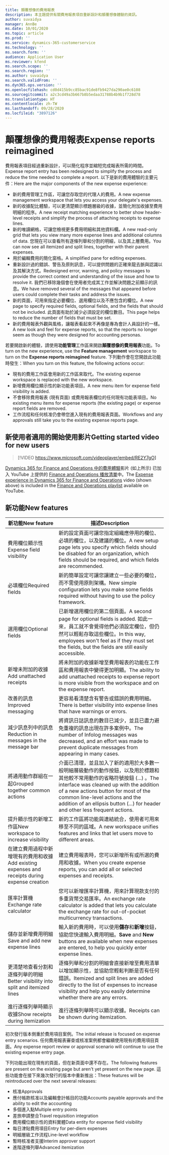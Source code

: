 ```yaml
---
title: 顛覆想像的費用報表
description: 本主題提供有關費用報表項目重新設計和顛覆想像體驗的資訊。
author: suvaidya
manager: AnnBe
ms.date: 10/01/2020
ms.topic: article
ms.prod: ''
ms.service: dynamics-365-customerservice
ms.technology: ''
ms.search.form: ''
audience: Application User
ms.reviewer: kfend
ms.search.scope: ''
ms.search.region: ''
ms.author: suvaidya
ms.search.validFrom: ''
ms.dyn365.ops.version: ''
ms.openlocfilehash: cd0d415b9cc85bac91de8fb9427da290ae0c6108
ms.sourcegitcommit: a2c3cd49a3b667b8b5edaa31788b4b9b1f728d78
ms.translationtype: HT
ms.contentlocale: zh-TW
ms.lasthandoff: 09/28/2020
ms.locfileid: "3897126"
---
```

# <a name="expense-reports-reimagined"></a><span data-ttu-id="faadd-103">顛覆想像的費用報表</span><span class="sxs-lookup"><span data-stu-id="faadd-103">Expense reports reimagined</span></span>

<span data-ttu-id="faadd-104">費用報表項目經過重新設計，可以簡化程序並縮短完成報表所需的時間。</span><span class="sxs-lookup"><span data-stu-id="faadd-104">Expense report entry has been redesigned to simplify the process and reduce the time needed to complete a report.</span></span> <span data-ttu-id="faadd-105">以下是新的費用體驗的主要元件：</span><span class="sxs-lookup"><span data-stu-id="faadd-105">Here are the major components of the new expense experience:</span></span>

- <span data-ttu-id="faadd-106">新的費用管理工作區，可讓您存取您的代理人的費用。</span><span class="sxs-lookup"><span data-stu-id="faadd-106">A new expense management workspace that lets you access your delegate's expenses.</span></span>
- <span data-ttu-id="faadd-107">新的收據配比體驗，可以更清楚顯示標題層級的收據，並簡化附加收據至費用明細的程序。</span><span class="sxs-lookup"><span data-stu-id="faadd-107">A new receipt matching experience to better show header-level receipts and simplify the process of attaching receipts to expense lines.</span></span>
- <span data-ttu-id="faadd-108">新的唯讀網格，可讓您檢視更多費用明細和其他資料欄。</span><span class="sxs-lookup"><span data-stu-id="faadd-108">A new read-only grid that lets you view many more expense lines and additional columns of data.</span></span> <span data-ttu-id="faadd-109">您現在可以查看所有逐條列舉和分割的明細，以及其上層費用。</span><span class="sxs-lookup"><span data-stu-id="faadd-109">You can now see all itemized and split lines, together with their parent expenses.</span></span>
- <span data-ttu-id="faadd-110">用於編輯費用的簡化窗格。</span><span class="sxs-lookup"><span data-stu-id="faadd-110">A simplified pane for editing expenses.</span></span>
- <span data-ttu-id="faadd-111">重新設計過的錯誤、警告及原則訊息，可以提供問題的正確來龍去脈與認識以及其解決方式。</span><span class="sxs-lookup"><span data-stu-id="faadd-111">Redesigned error, warning, and policy messages to provide the correct context and understanding of the issue and how to resolve it.</span></span> <span data-ttu-id="faadd-112">我們已移除幾個會在使用者完成其工作並解決問題之前顯示的訊息。</span><span class="sxs-lookup"><span data-stu-id="faadd-112">We have removed several of the messages that appeared before users could complete their tasks and address the issues.</span></span>
- <span data-ttu-id="faadd-113">新的頁面，可用來指定必要欄位、選用欄位以及不應包含的欄位。</span><span class="sxs-lookup"><span data-stu-id="faadd-113">A new page to specify required fields, optional fields, and the fields that should not be included.</span></span> <span data-ttu-id="faadd-114">此頁面有助於減少必須設定的欄位數目。</span><span class="sxs-lookup"><span data-stu-id="faadd-114">This page helps to reduce the number of fields that must be set.</span></span>
- <span data-ttu-id="faadd-115">新的費用報表外觀與風格，讓報表看起來不再像是專為會計人員設計的一樣。</span><span class="sxs-lookup"><span data-stu-id="faadd-115">A new look and feel for expense reports, so that the reports no longer seem as though they were designed for accounting personas.</span></span>

<span data-ttu-id="faadd-116">若要開啟新的體驗，請使用**功能管理**工作區來開啟**顛覆想像的費用報表**功能。</span><span class="sxs-lookup"><span data-stu-id="faadd-116">To turn on the new experience, use the **Feature management** workspace to turn on the **Expense reports reimagined** feature.</span></span> <span data-ttu-id="faadd-117">下列動作會在您開啟此功能時發生：</span><span class="sxs-lookup"><span data-stu-id="faadd-117">When you turn on this feature, the following actions occur:</span></span>

- <span data-ttu-id="faadd-118">現有的費用工作區會用新的工作區來取代。</span><span class="sxs-lookup"><span data-stu-id="faadd-118">The existing expense workspace is replaced with the new workspace.</span></span>
- <span data-ttu-id="faadd-119">新增費用欄位顯示性的新功能表項目。</span><span class="sxs-lookup"><span data-stu-id="faadd-119">A new menu item for expense field visibility is added.</span></span>
- <span data-ttu-id="faadd-120">不會移除費用報表 (現有頁面) 或費用報表欄位的任何現有功能表項目。</span><span class="sxs-lookup"><span data-stu-id="faadd-120">No existing menu items for expense reports (the existing page) or expense report fields are removed.</span></span>
- <span data-ttu-id="faadd-121">工作流程和任何核准仍會帶您進入現有的費用報表頁面。</span><span class="sxs-lookup"><span data-stu-id="faadd-121">Workflows and any approvals still take you to the existing expense reports page.</span></span>

## <a name="getting-started-video-for-new-users"></a><span data-ttu-id="faadd-122">新使用者適用的開始使用影片</span><span class="sxs-lookup"><span data-stu-id="faadd-122">Getting started video for new users</span></span>

> [!VIDEO https://www.microsoft.com/videoplayer/embed/RE2Y7gO]

<span data-ttu-id="faadd-123">[Dynamics 365 for Finance and Operations 中的費用體驗](https://youtu.be/Ocy-MsTvEE0)影片 (如上所示) 已加入 YouTube 上提供的 [Finance and Operations 播放清單](https://www.youtube.com/playlist?list=PLcakwueIHoT_SYfIaPGoOhloFoCXiUSyW)中。</span><span class="sxs-lookup"><span data-stu-id="faadd-123">The [Expense experience in Dynamics 365 for Finance and Operations](https://youtu.be/Ocy-MsTvEE0) video (shown above) is included in the [Finance and Operations playlist](https://www.youtube.com/playlist?list=PLcakwueIHoT_SYfIaPGoOhloFoCXiUSyW) available on YouTube.</span></span>

## <a name="new-features"></a><span data-ttu-id="faadd-124">新功能</span><span class="sxs-lookup"><span data-stu-id="faadd-124">New features</span></span>

| <span data-ttu-id="faadd-125">新功能</span><span class="sxs-lookup"><span data-stu-id="faadd-125">New feature</span></span> | <span data-ttu-id="faadd-126">描述</span><span class="sxs-lookup"><span data-stu-id="faadd-126">Description</span></span> |
|---|----|
| <span data-ttu-id="faadd-127">費用欄位顯示性</span><span class="sxs-lookup"><span data-stu-id="faadd-127">Expense field visibility</span></span> | <span data-ttu-id="faadd-128">新的設定頁面可讓您指定組織應停用的欄位、必填的欄位，以及建議的欄位。</span><span class="sxs-lookup"><span data-stu-id="faadd-128">A new setup page lets you specify which fields should be disabled for an organization, which fields should be required, and which fields are recommended.</span></span> |
| <span data-ttu-id="faadd-129">必填欄位</span><span class="sxs-lookup"><span data-stu-id="faadd-129">Required fields</span></span> | <span data-ttu-id="faadd-130">新的簡單設定可讓您讓建立一些必要的欄位，而不需使用原則架構。</span><span class="sxs-lookup"><span data-stu-id="faadd-130">New simple configuration lets you make some fields required without having to use the policy framework.</span></span> |
| <span data-ttu-id="faadd-131">選用欄位</span><span class="sxs-lookup"><span data-stu-id="faadd-131">Optional fields</span></span> | <span data-ttu-id="faadd-132">已新增選用欄位的第二個頁面。</span><span class="sxs-lookup"><span data-stu-id="faadd-132">A second page for optional fields is added.</span></span> <span data-ttu-id="faadd-133">如此一來，員工就不會覺得他們必須設定欄位，但仍然可以輕鬆存取這些欄位。</span><span class="sxs-lookup"><span data-stu-id="faadd-133">In this way, employees won't feel as if they must set the fields, but the fields are still easily accessible.</span></span> |
| <span data-ttu-id="faadd-134">新增未附加的收據</span><span class="sxs-lookup"><span data-stu-id="faadd-134">Add unattached receipts</span></span> | <span data-ttu-id="faadd-135">將未附加的收據新增至費用報表的功能在工作區和費用報表中變得更加明顯。</span><span class="sxs-lookup"><span data-stu-id="faadd-135">The ability to add unattached receipts to expense report is more visible from the workspace and on the expense report.</span></span> |
| <span data-ttu-id="faadd-136">改善的訊息</span><span class="sxs-lookup"><span data-stu-id="faadd-136">Improved messaging</span></span> | <span data-ttu-id="faadd-137">更容易看清楚含有警告或錯誤的費用明細。</span><span class="sxs-lookup"><span data-stu-id="faadd-137">There is better visibility into expense lines that have warnings or errors.</span></span> |
| <span data-ttu-id="faadd-138">減少訊息列中的訊息</span><span class="sxs-lookup"><span data-stu-id="faadd-138">Reduction in messages in the message bar</span></span>| <span data-ttu-id="faadd-139">將資訊日誌訊息的數目已減少，並且已盡力避免重複的訊息出現在許多案例中。</span><span class="sxs-lookup"><span data-stu-id="faadd-139">The number of Infolog messages was decreased, and an effort was made to prevent duplicate messages from appearing in many cases.</span></span> |
| <span data-ttu-id="faadd-140">將通用動作群組在一起</span><span class="sxs-lookup"><span data-stu-id="faadd-140">Grouped together common actions</span></span> | <span data-ttu-id="faadd-141">介面已清理，並且加入了新的適用於大多數一般明細層級動作的動作按鈕，以及用於標題和其他較不常用動作的省略符號按鈕 (...) 。</span><span class="sxs-lookup"><span data-stu-id="faadd-141">The interface was cleaned up with the addition of a new actions button for most of the common line-level actions and the addition of an ellipsis button (...) for header and other less frequent actions.</span></span> |
| <span data-ttu-id="faadd-142">提升顯示性的新增工作區</span><span class="sxs-lookup"><span data-stu-id="faadd-142">New workspace to increase visibility</span></span> | <span data-ttu-id="faadd-143">新的工作區將功能與連結統合，使用者可用來移至不同的區域。</span><span class="sxs-lookup"><span data-stu-id="faadd-143">A new workspace unifies features and links that let users move to different areas.</span></span> |
| <span data-ttu-id="faadd-144">在建立費用過程中新增現有的費用和收據</span><span class="sxs-lookup"><span data-stu-id="faadd-144">Add existing expenses and receipts during expense creation</span></span> | <span data-ttu-id="faadd-145">建立費用報表時，您可以新增所有或所選的費用和收據。</span><span class="sxs-lookup"><span data-stu-id="faadd-145">When you create expense reports, you can add all or selected expenses and receipts.</span></span> |
| <span data-ttu-id="faadd-146">匯率計算機</span><span class="sxs-lookup"><span data-stu-id="faadd-146">Exchange rate calculator</span></span> | <span data-ttu-id="faadd-147">您可以新增匯率計算機，用來計算現款支付的多重貨幣交易匯率。</span><span class="sxs-lookup"><span data-stu-id="faadd-147">An exchange rate calculator is added that lets you calculate the exchange rate for out-of-pocket multicurrency transactions.</span></span> |
| <span data-ttu-id="faadd-148">儲存並新增費用明細</span><span class="sxs-lookup"><span data-stu-id="faadd-148">Save and add new expense lines</span></span> | <span data-ttu-id="faadd-149">輸入新的費用時，可以使用**儲存**和**新增**按鈕，協助您快速輸入費用明細。</span><span class="sxs-lookup"><span data-stu-id="faadd-149">**Save** and **New** buttons are available when new expenses are entered, to help you quickly enter expense lines.</span></span> |
| <span data-ttu-id="faadd-150">更清楚地查看分割和逐條列舉的明細</span><span class="sxs-lookup"><span data-stu-id="faadd-150">Better visibility into split and itemized lines</span></span> | <span data-ttu-id="faadd-151">逐條列舉和分割的明細會直接新增至費用清單以增加顯示性，並協助您輕鬆判斷是否有任何錯誤。</span><span class="sxs-lookup"><span data-stu-id="faadd-151">Itemized and split lines are added directly to the list of expenses to increase visibility and help you easily determine whether there are any errors.</span></span> |
| <span data-ttu-id="faadd-152">進行逐條列舉時顯示收據</span><span class="sxs-lookup"><span data-stu-id="faadd-152">Show receipts during itemization</span></span> | <span data-ttu-id="faadd-153">進行逐條列舉時可以顯示收據。</span><span class="sxs-lookup"><span data-stu-id="faadd-153">Receipts can be shown during itemization.</span></span> |

<span data-ttu-id="faadd-154">初次發行版本側重於費用項目案例。</span><span class="sxs-lookup"><span data-stu-id="faadd-154">The initial release is focused on expense entry scenarios.</span></span> <span data-ttu-id="faadd-155">任何費用報表審查或核准案例都會繼續使用現有的費用項目頁面。</span><span class="sxs-lookup"><span data-stu-id="faadd-155">Any expense report review or approval scenario will continue to use the existing expense entry page.</span></span>

<span data-ttu-id="faadd-156">下列功能出現在現有的頁面，但在新頁面中還不存在。</span><span class="sxs-lookup"><span data-stu-id="faadd-156">The following features are present on the existing page but aren't yet present on the new page.</span></span> <span data-ttu-id="faadd-157">這些功能會在接下來幾次發行的版本中重新推出：</span><span class="sxs-lookup"><span data-stu-id="faadd-157">These features will be reintroduced over the next several releases:</span></span>

- <span data-ttu-id="faadd-158">核准</span><span class="sxs-lookup"><span data-stu-id="faadd-158">Approvals</span></span>
- <span data-ttu-id="faadd-159">應付帳款核准以及編輯會計帳目的功能</span><span class="sxs-lookup"><span data-stu-id="faadd-159">Accounts payable approvals and the ability to edit the accounting</span></span>
- <span data-ttu-id="faadd-160">多個進入點</span><span class="sxs-lookup"><span data-stu-id="faadd-160">Multiple entry points</span></span>
- <span data-ttu-id="faadd-161">差旅申請整合</span><span class="sxs-lookup"><span data-stu-id="faadd-161">Travel requisition integration</span></span>
- <span data-ttu-id="faadd-162">費用欄位顯示性的資料實體</span><span class="sxs-lookup"><span data-stu-id="faadd-162">Data entity for expense field visibility</span></span>
- <span data-ttu-id="faadd-163">每日津貼費用項目</span><span class="sxs-lookup"><span data-stu-id="faadd-163">Entry for per-diem expenses</span></span>
- <span data-ttu-id="faadd-164">明細層級工作流程</span><span class="sxs-lookup"><span data-stu-id="faadd-164">Line-level workflow</span></span>
- <span data-ttu-id="faadd-165">暫時核准者支援</span><span class="sxs-lookup"><span data-stu-id="faadd-165">Interim approver support</span></span>
- <span data-ttu-id="faadd-166">進階逐條列舉</span><span class="sxs-lookup"><span data-stu-id="faadd-166">Advanced itemization</span></span>
